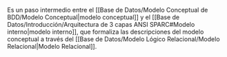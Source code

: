 Es un paso intermedio entre el [[Base de Datos/Modelo Conceptual de BDD/Modelo Conceptual|modelo conceptual]] y el [[Base de Datos/Introducción/Arquitectura de 3 capas ANSI SPARC#Modelo interno|modelo interno]], que formaliza las descripciones del modelo conceptual a través del [[Base de Datos/Modelo Lógico Relacional/Modelo Relacional|Modelo Relacional]].